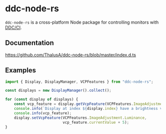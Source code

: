 # ddc-node-rs

`ddc-node-rs` is a cross-platform Node package for controlling monitors with
[DDC/CI](https://en.wikipedia.org/wiki/Display_Data_Channel).

## Documentation

https://github.com/ThalusA/ddc-node-rs/blob/master/index.d.ts

## Examples

```javascript
import { Display, DisplayManager, VCPFeatures } from "ddc-node-rs";

const displays = new DisplayManager().collect();

for (const display of displays) {
    const vcp_feature = display.getVcpFeature(VCPFeatures.ImageAdjustment.Luminance);
    console.info(`Display at index ${display.index} have a brightness value of`);
    console.info(vcp_feature);
    display.setVcpFeature(VCPFeatures.ImageAdjustment.Luminance,
                          vcp_feature.currentValue + 5);
}
```
